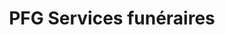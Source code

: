 ---
title: "PFG Services funéraires"
url: /vanves/pfg-services-funeraires/
shop: directeurs de funérailles
---